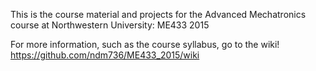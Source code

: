 This is the course material and projects for the Advanced Mechatronics course at Northwestern University: ME433 2015

For more information, such as the course syllabus, go to the wiki! https://github.com/ndm736/ME433_2015/wiki
